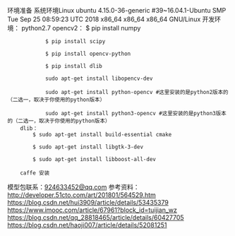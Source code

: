 环境准备
	系统环境Linux ubuntu 4.15.0-36-generic #39~16.04.1-Ubuntu SMP Tue Sep 25 08:59:23 UTC 2018 x86_64 x86_64 x86_64 GNU/Linux
	开发环境：
  		python2.7
 		opencv2：
 			    $ pip install numpy 
 			    
    			$ pip install scipy 
     
    			$ pip install opencv-python 
     
    			$ pip install dlib 

    			sudo apt-get install libopencv-dev 

    			sudo apt-get install python-opencv #这里安装的是python2版本的 （二选一，取决于你使用的python版本） 

    			sudo apt-get install python3-opencv #这里安装的是python3版本的（二选一，取决于你使用的python版本）
  		dlib：
  			$ sudo apt-get install build-essential cmake 
     
    		$ sudo apt-get install libgtk-3-dev 
     
    		$ sudo apt-get install libboost-all-dev 

        caffe 安装
        
模型包联系：924633452@qq.com
参考资料：
http://developer.51cto.com/art/201801/564529.htm
https://blog.csdn.net/hui3909/article/details/53435379
https://www.imooc.com/article/67961?block_id=tuijian_wz
https://blog.csdn.net/qq_28818465/article/details/60427705
https://blog.csdn.net/haoji007/article/details/52081251
